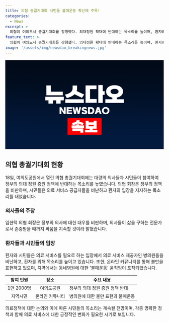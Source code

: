 ```yaml
---
title: 의협 총궐기대회 시민들 불매운동 확산에 주목!
categories:
  - News
excerpt: >
  의협이 여의도서 총궐기대회를 강행했다. 의대정원 확대에 반대하는 목소리를 높이며, 환자와 시민들은 의사들을 성토했다. 온라인 커뮤니티에서는 의료 파업에 대한 불만이 표 EXPRESSION했고, 강원 춘천 지역에서는 휴진에 동참하는 병원에 대한 불매운동도 확산되고 있다.
feature_text: >
  의협이 여의도서 총궐기대회를 강행했다. 의대정원 확대에 반대하는 목소리를 높이며, 환자와 시민들은 의사들을 성토했다. 온라인 커뮤니티에서는 의료 파업에 대한 불만이 표 EXPRESSION했고, 강원 춘천 지역에서는 휴진에 동참하는 병원에 대한 불매운동도 확산되고 있다.
image: '/assets/img/newsdao_breakingnews.jpg'
---
```


<p><img src="/assets/img/newsdao_breakingnews.jpg" alt="koreaapp 속보" /></p>

<h2 data-ke-size="size26">의협 총궐기대회 현황</h2>

<p data-ke-size="size16">18일, 여의도공원에서 열린 의협 총궐기대회에는 대량의 의사들과 시민들이 참여하여 정부의 의대 정원 증원 정책에 반대하는 목소리를 높였습니다. 의협 회장은 정부의 정책을 비판하며, 시민들은 의료 서비스 공급자들을 비난하고 환자의 입장을 지지하는 목소리를 내었습니다.</p>

<h3>의사들의 주장</h3>

<p data-ke-size="size16">임현택 의협 회장은 정부의 의사에 대한 대우를 비판하며, 의사들이 삶을 구하는 전문가로서 존중받을 때까지 싸움을 지속할 것이라 밝혔습니다.</p>

<h3>환자들과 시민들의 입장</h3>

<p data-ke-size="size16">환자와 시민들은 의료 서비스를 필요로 하는 입장에서 의료 서비스 제공자인 병의원들을 비난하고, 환자를 위해 목소리를 높이고 있습니다. 또한, 온라인 커뮤니티를 통해 불만을 표현하고 있으며, 지역에서는 동네병원에 대한 '불매운동' 움직임이 포착되었습니다.</p>

<table>
    <thead>
        <tr>
            <th style="text-align: center;">참여 인원</th>
            <th style="text-align: center;">장소</th>
            <th style="text-align: center;">주요 내용</th>
        </tr>
    </thead>
    <tbody>
        <tr>
            <td style="text-align: center;">1만 2000명</td>
            <td style="text-align: center;">여의도공원</td>
            <td>정부의 의대 정원 증원 정책 반대</td>
        </tr>
        <tr>
            <td style="text-align: center;">지역시민</td>
            <td style="text-align: center;">온라인 커뮤니티</td>
            <td>병의원에 대한 불만 표현과 불매운동</td>
        </tr>
    </tbody>
</table>

<p data-ke-size="size16">의료정책에 대한 논의와 이에 따른 시민들의 목소리는 계속될 전망이며, 각종 명확한 정책과 함께 의료 서비스에 대한 긍정적인 변화가 필요한 시기로 보입니다.</p>


